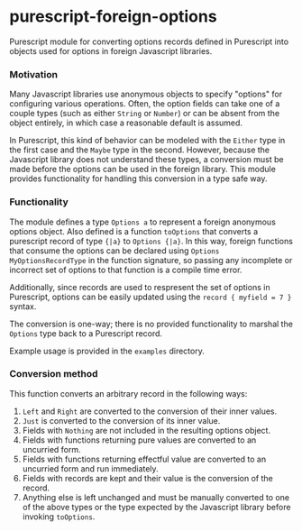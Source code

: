purescript-foreign-options
==========================

Purescript module for converting options records defined in Purescript into 
objects used for options in foreign Javascript libraries.

### Motivation

Many Javascript libraries use anonymous objects to specify "options" for configuring various
operations.  Often, the option fields can take one of a couple types (such as either
`String` or `Number`) or can be absent from the object entirely, in which case
a reasonable default is assumed.

In Purescript, this kind of behavior can be modeled with the `Either` type in 
the first case and the `Maybe` type in the second.  However, because the
Javascript library does not understand these types, a conversion must be made
before the options can be used in the foreign library.  This module provides functionality for
handling this conversion in a type safe way.

### Functionality

The module defines a type `Options a` to represent a foreign anonymous options
object.  Also defined is a function `toOptions` that converts a purescript record
of type `{|a}` to `Options {|a}`.  In this way, foreign functions that consume the
options can be declared using `Options MyOptionsRecordType` in the function signature,
so passing any incomplete or incorrect set of options to that function is a 
compile time error.

Additionally, since records are used to respresent the set of options in Purescript,
options can be easily updated using the `record { myfield = 7 }` syntax.

The conversion is one-way; there is no provided functionality to marshal the
`Options` type back to a Purescript record.

Example usage is provided in the `examples` directory.

### Conversion method

 This function converts an arbitrary record in the following ways:

1. `Left` and `Right` are converted to the conversion of their inner values.
2. `Just` is converted to the conversion of its inner value.
3. Fields with `Nothing` are not included in the resulting options object.
4. Fields with functions returning pure values are converted to an uncurried form.
5. Fields with functions returning effectful value are converted to an uncurried form and run immediately.
6. Fields with records are kept and their value is the conversion of the record.
7. Anything else is left unchanged and must be manually converted to one of the
above types or the type expected by the Javascript library before invoking `toOptions`.



